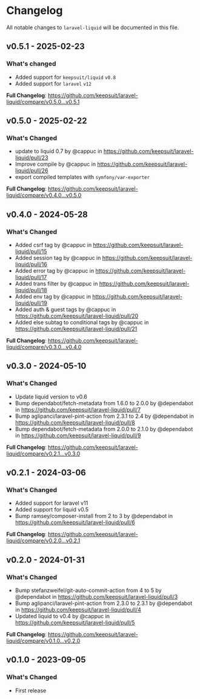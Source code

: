 # Changelog

All notable changes to `laravel-liquid` will be documented in this file.

## v0.5.1 - 2025-02-23

### What's changed

* Added support for `keepsuit/liquid` `v0.8`
* Added support for `laravel` `v12`

**Full Changelog**: https://github.com/keepsuit/laravel-liquid/compare/v0.5.0...v0.5.1

## v0.5.0 - 2025-02-22

### What's Changed

* update to liquid 0.7 by @cappuc in https://github.com/keepsuit/laravel-liquid/pull/23
* Improve compile by @cappuc in https://github.com/keepsuit/laravel-liquid/pull/26
* export compiled templates with `symfony/var-exporter`

**Full Changelog**: https://github.com/keepsuit/laravel-liquid/compare/v0.4.0...v0.5.0

## v0.4.0 - 2024-05-28

### What's Changed

* Added csrf tag by @cappuc in https://github.com/keepsuit/laravel-liquid/pull/15
* Added session tag by @cappuc in https://github.com/keepsuit/laravel-liquid/pull/16
* Added error tag by @cappuc in https://github.com/keepsuit/laravel-liquid/pull/17
* Added trans filter by @cappuc in https://github.com/keepsuit/laravel-liquid/pull/18
* Added env tag by @cappuc in https://github.com/keepsuit/laravel-liquid/pull/19
* Added auth & guest tags by @cappuc in https://github.com/keepsuit/laravel-liquid/pull/20
* Added else subtag to conditional tags by @cappuc in https://github.com/keepsuit/laravel-liquid/pull/21

**Full Changelog**: https://github.com/keepsuit/laravel-liquid/compare/v0.3.0...v0.4.0

## v0.3.0 - 2024-05-10

### What's Changed

* Update liquid version to v0.6
* Bump dependabot/fetch-metadata from 1.6.0 to 2.0.0 by @dependabot in https://github.com/keepsuit/laravel-liquid/pull/7
* Bump aglipanci/laravel-pint-action from 2.3.1 to 2.4 by @dependabot in https://github.com/keepsuit/laravel-liquid/pull/8
* Bump dependabot/fetch-metadata from 2.0.0 to 2.1.0 by @dependabot in https://github.com/keepsuit/laravel-liquid/pull/9

**Full Changelog**: https://github.com/keepsuit/laravel-liquid/compare/v0.2.1...v0.3.0

## v0.2.1 - 2024-03-06

### What's Changed

* Added support for laravel v11
* Added support for liquid v0.5
* Bump ramsey/composer-install from 2 to 3 by @dependabot in https://github.com/keepsuit/laravel-liquid/pull/6

**Full Changelog**: https://github.com/keepsuit/laravel-liquid/compare/v0.2.0...v0.2.1

## v0.2.0 - 2024-01-31

### What's Changed

* Bump stefanzweifel/git-auto-commit-action from 4 to 5 by @dependabot in https://github.com/keepsuit/laravel-liquid/pull/3
* Bump aglipanci/laravel-pint-action from 2.3.0 to 2.3.1 by @dependabot in https://github.com/keepsuit/laravel-liquid/pull/4
* Updated liquid to v0.4 by @cappuc in https://github.com/keepsuit/laravel-liquid/pull/5

**Full Changelog**: https://github.com/keepsuit/laravel-liquid/compare/v0.1.0...v0.2.0

## v0.1.0 - 2023-09-05

### What's Changed

- First release
